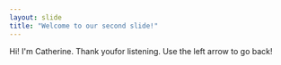 ```yaml
---
layout: slide
title: "Welcome to our second slide!"
---
```

Hi! I'm Catherine. Thank youfor listening.
Use the left arrow to go back!
